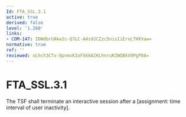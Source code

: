 ```yaml
---
Id: FTA_SSL.3.1
active: true
derived: false
level: '1.260'
links:
- COM-147: IDWdbrUAkw2c-Q7LC-A4s92CZzc5nisIiErvLTHXVaw=
normative: true
ref: ''
reviewed: oLhch3CTx-8pnmvKIoFX66AIKLhnruRZWQBkV0PgP88=
---
```


# FTA_SSL.3.1

The TSF shall terminate an interactive session after a [assignment: time interval of user inactivity].